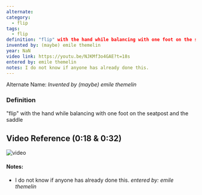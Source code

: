 ```yaml
---
alternate: 
category:
  - flip
tags:
  - flip
definition: "flip" with the hand while balancing with one foot on the seatpost and the saddle
invented by: (maybe) emile themelin
year: NaN
video link: https://youtu.be/NJKMf3o4GAE?t=18s
entered by: emile themelin
notes: I do not know if anyone has already done this.
---
```

Alternate Name: 
*Invented by (maybe) emile themelin*

### Definition
"flip" with the hand while balancing with one foot on the seatpost and the saddle

## Video Reference (0:18 & 0:32)
![video](https://youtu.be/NJKMf3o4GAE?t=18s)

#### Notes:
- I do not know if anyone has already done this.
*entered by: emile themelin*
